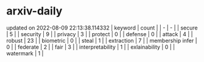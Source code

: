 # arxiv-daily
updated on 2022-08-09 22:13:38.114332
| keyword | count |
| - | - |
| secure | 5 |
| security | 9 |
| privacy | 3 |
| protect | 0 |
| defense | 0 |
| attack | 4 |
| robust | 23 |
| biometric | 0 |
| steal | 1 |
| extraction | 7 |
| membership infer | 0 |
| federate | 2 |
| fair | 3 |
| interpretability | 1 |
| exlainability | 0 |
| watermark | 1 |
